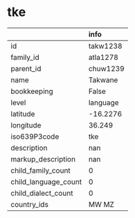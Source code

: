 # tke
|                      | info     |
|:---------------------|:---------|
| id                   | takw1238 |
| family_id            | atla1278 |
| parent_id            | chuw1239 |
| name                 | Takwane  |
| bookkeeping          | False    |
| level                | language |
| latitude             | -16.2276 |
| longitude            | 36.249   |
| iso639P3code         | tke      |
| description          | nan      |
| markup_description   | nan      |
| child_family_count   | 0        |
| child_language_count | 0        |
| child_dialect_count  | 0        |
| country_ids          | MW MZ    |